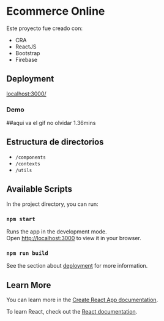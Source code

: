 # Ecommerce Online

Este proyecto fue creado con:
- CRA
- ReactJS
- Bootstrap
- Firebase

## Deployment

[localhost:3000/](http://localhost:3000/)

### Demo
##aqui va el gif no olvidar 1.36mins

## Estructura de directorios

- `/components`
- `/contexts`
- `/utils`

## Available Scripts

In the project directory, you can run:

### `npm start`

Runs the app in the development mode.\
Open [http://localhost:3000](http://localhost:3000) to view it in your browser.



### `npm run build`

See the section about [deployment](https://facebook.github.io/create-react-app/docs/deployment) for more information.


## Learn More

You can learn more in the [Create React App documentation](https://facebook.github.io/create-react-app/docs/getting-started).

To learn React, check out the [React documentation](https://reactjs.org/).





